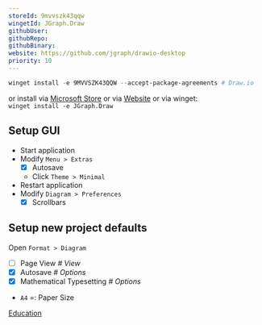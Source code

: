 ```yaml
---
storeId: 9mvvszk43qqw
wingetId: JGraph.Draw
githubUser: 
githubRepo: 
githubBinary: 
website: https://github.com/jgraph/drawio-desktop
priority: 10
---
```



```powershell
winget install -e 9MVVSZK43QQW --accept-package-agreements # Draw.io
```

or install via  [Microsoft Store](https://microsoft.com/store/apps/9MVVSZK43QQW) or via [Website](https://github.com/jgraph/drawio-desktop/releases/latest) or via winget:  
`winget install -e JGraph.Draw`

## Setup GUI
- Start application
- Modify `Menu > Extras`
  - [x] Autosave
  - Click `Theme > Minimal`
- Restart application
- Modify `Diagram > Preferences`
  - [x] Scrollbars

## Setup new project defaults
Open `Format > Diagram`
- [ ] Page View _# View_
- [x] Autosave _# Options_
- [x] Mathematical Typesetting _# Options_
- `A4` =: Paper Size

[Education](../notes/Education.md)